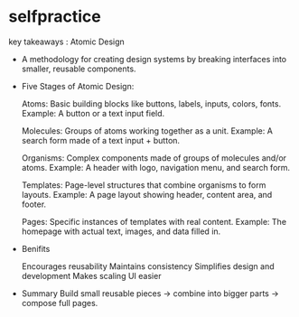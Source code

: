 # selfpractice


key takeaways : Atomic Design

- A methodology for creating design systems by breaking interfaces into smaller, reusable components.

- Five Stages of Atomic Design:

   Atoms:
     Basic building blocks like buttons, labels, inputs, colors, fonts.
     Example: A button or a text input field.

   Molecules:
     Groups of atoms working together as a unit.
     Example: A search form made of a text input + button.

   Organisms:
     Complex components made of groups of molecules and/or atoms.
     Example: A header with logo, navigation menu, and search form.

   Templates:
     Page-level structures that combine organisms to form layouts.
     Example: A page layout showing header, content area, and footer.

   Pages:
     Specific instances of templates with real content.
     Example: The homepage with actual text, images, and data filled in.

- Benifits

   Encourages reusability
   Maintains consistency
   Simplifies design and development
   Makes scaling UI easier

- Summary
   Build small reusable pieces → combine into bigger parts → compose full pages.


